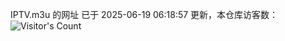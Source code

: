 IPTV.m3u 的网址 已于 2025-06-19 06:18:57 更新，本仓库访客数：![Visitor's Count](https://profile-counter.glitch.me/hero1898_tv/count.svg)

